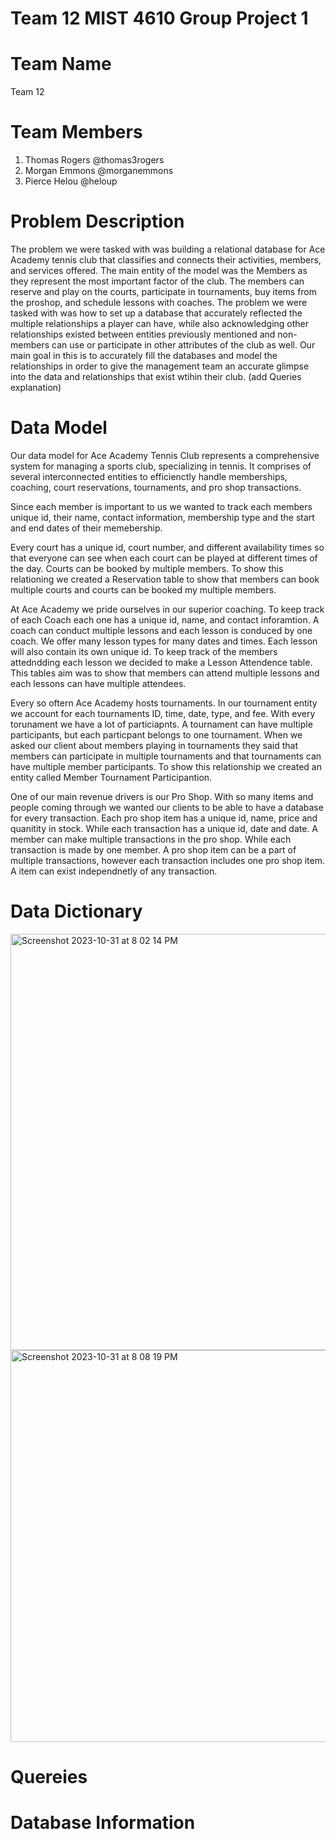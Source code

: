 # Team 12 MIST 4610 Group Project 1 
# Team Name 
Team 12 
# Team Members
1. Thomas Rogers @thomas3rogers
2. Morgan Emmons @morganemmons
3. Pierce Helou @heloup
# Problem Description
The problem we were tasked with was building a relational database for Ace Academy tennis club that classifies and connects their activities, members, and services offered. The main entity of the model was the Members as they represent the most important factor of the club. The members can reserve and play on the courts, participate in tournaments, buy items from the proshop, and schedule lessons with coaches. The problem we were tasked with was how to set up a database that accurately reflected the multiple relationships a player can have, while also acknowledging other relationships existed between entities previously mentioned and non-members can use or participate in other attributes of the club as well. Our main goal in this is to accurately fill the databases and model the relationships in order to give the management team an accurate glimpse into the data and relationships that exist wtihin their club. (add Queries explanation)
# Data Model
Our data model for Ace Academy Tennis Club represents a comprehensive system for managing a sports club, specializing in tennis. It comprises of several interconnected entities to efficienctly handle memberships, coaching, court reservations, tournaments, and pro shop transactions. 

Since each member is important to us we wanted to track each members unique id, their name, contact information, membership type and the start and end dates of their memebership. 

Every court has a unique id, court number, and different availability times so that everyone can see when each court can be played at different times of the day. Courts can be booked by multiple members. To show this relationing we created a Reservation table to show that members can book multiple courts and courts can be booked my multiple members.

At Ace Academy we pride ourselves in our superior coaching. To keep track of each Coach each one has a unique id, name, and contact inforamtion. A coach can conduct multiple lessons and each lesson is conduced by one coach. We offer many lesson types for many dates and times. Each lesson will also contain its own unique id. To keep track of the members attedndding each lesson we decided to make a Lesson Attendence table. This tables aim was to show that members can attend multiple lessons and each lessons can have multiple attendees.

Every so oftern Ace Academy hosts tournaments. In our tournament entity we account for each tournaments ID, time, date, type, and fee. With every torunament we have a lot of particiapnts. A tournament can have multiple participants, but each particpant belongs to one tournament. When we asked our client about members playing in tournaments they said that members can participate in multiple tournaments and that tournaments can have multiple member participants. To show this relationship we created an entity called Member Tournament Participantion.

One of our main revenue drivers is our Pro Shop. With so many items and people coming through we wanted our clients to be able to have a database for every transaction. Each pro shop item has a unique id, name, price and quanitity in stock. While each transaction has a unique id, date and date. A member can make multiple transactions in the pro shop. While each transaction is made by one member. A pro shop item can be a part of multiple transactions, however each transaction includes one pro shop item. A item can exist independnetly of any transaction.
# Data Dictionary
<img width="666" alt="Screenshot 2023-10-31 at 8 02 14 PM" src="https://github.com/heloup/Ace-Academy-/assets/148908686/b3e2d6b1-4d23-4ded-a245-7f3d7cf8efa1">

<img width="627" alt="Screenshot 2023-10-31 at 8 08 19 PM" src="https://github.com/heloup/Ace-Academy-/assets/148908686/ccc84c36-5644-4142-aec0-e1cdc1784d35">


# Quereies
# Database Information
